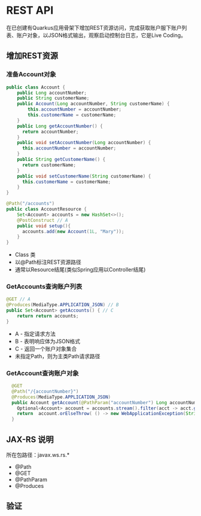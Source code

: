 # REST API

在已创建有Quarkus应用骨架下增加REST资源访问，完成获取账户服下账户列表、账户对象，以JSON格式输出，观察启动控制台日志，它是Live Coding。

## 增加REST资源

### 准备Account对象

```java
public class Account {
	public Long accountNumber;
	public String customerName;
	public Account(Long accountNumber, String customerName) {
	    this.accountNumber = accountNumber;
	    this.customerName = customerName;
	}
    public Long getAccountNumber() {
      return accountNumber;
    }
    public void setAccountNumber(Long accountNumber) {
      this.accountNumber = accountNumber;
    }
    public String getCustomerName() {
      return customerName;
    }
    public void setCustomerName(String customerName) {
      this.customerName = customerName;
    }
}
```


```java
@Path("/accounts")
public class AccountResource {
	Set<Account> accounts = new HashSet<>();
    @PostConstruct // A
    public void setup(){
      accounts.add(new Account(1L, "Mary"));
    }	
}
```

* Class 类
* 以@Path标注REST资源路径
* 通常以Resource结尾(类似Spring应用以Controller结尾)

### GetAccounts查询账户列表

```java
@GET // A
@Produces(MediaType.APPLICATION_JSON) // B
public Set<Account> getAccounts() { // C
	return return accounts;
}

```


* A - 指定请求方法
* B - 表明响应体为JSON格式
* C - 返回一个账户对象集合
* 未指定Path，则为主类Path请求路径

### GetAccount查询账户对象

```java
  @GET
  @Path("/{accountNumber}")
  @Produces(MediaType.APPLICATION_JSON)
  public Account getAccount(@PathParam("accountNumber") Long accountNumber){
    Optional<Account> account = accounts.stream().filter(acct -> acct.getAccountNumber().equals(accountNumber)).findFirst();
    return  account.orElseThrow( () -> new WebApplicationException(String.format("Account with of %d does not exist.", accountNumber) )); //
  }

```




## JAX-RS 说明

所在包路径：javax.ws.rs.*

* @Path
* @GET
* @PathParam
* @Produces

## 验证